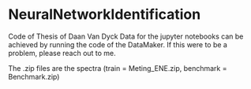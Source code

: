 # NeuralNetworkIdentification
Code of Thesis of Daan Van Dyck
Data for the jupyter notebooks can be achieved by running the code of the DataMaker. If this were to be a problem, please reach out to me.

The .zip files are the spectra (train = Meting_ENE.zip, benchmark = Benchmark.zip)

